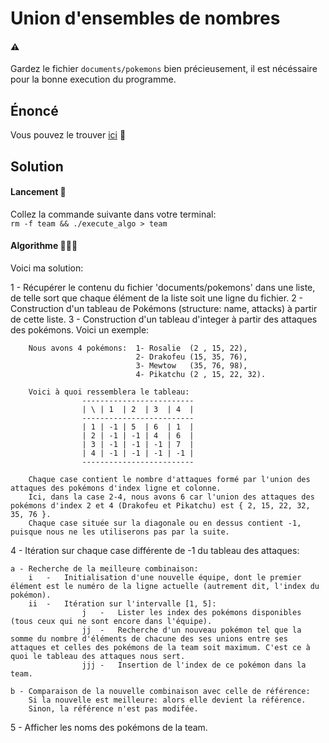 # Union d'ensembles de nombres

#### ⚠️

Gardez le fichier `documents/pokemons` bien précieusement, il est nécéssaire pour la bonne execution du programme.

## Énoncé

Vous pouvez le trouver [ici](https://primers.xyz/3) 👀

## Solution

#### Lancement 🚀

Collez la commande suivante dans votre terminal:  
`rm -f team && ./execute_algo > team`

#### Algorithme 🤔💭💫

Voici ma solution:

1 - Récupérer le contenu du fichier 'documents/pokemons' dans une liste, de telle sort que chaque élément de la liste soit une ligne du fichier.
2 - Construction d'un tableau de Pokémons (structure: name, attacks) à partir de cette liste.
3 - Construction d'un tableau d'integer à partir des attaques des pokémons. Voici un exemple:

        Nous avons 4 pokémons:  1- Rosalie  (2 , 15, 22),
                                2- Drakofeu (15, 35, 76),
                                3- Mewtow   (35, 76, 98),
                                4- Pikatchu (2 , 15, 22, 32).

        Voici à quoi ressemblera le tableau:
                    -------------------------
                    | \ | 1  | 2  | 3  | 4  |
                    -------------------------
                    | 1 | -1 | 5  | 6  | 1  |
                    | 2 | -1 | -1 | 4  | 6  |
                    | 3 | -1 | -1 | -1 | 7  |
                    | 4 | -1 | -1 | -1 | -1 |
                    -------------------------

        Chaque case contient le nombre d'attaques formé par l'union des attaques des pokémons d'index ligne et colonne.
        Ici, dans la case 2-4, nous avons 6 car l'union des attaques des pokémons d'index 2 et 4 (Drakofeu et Pikatchu) est { 2, 15, 22, 32, 35, 76 }.
        Chaque case située sur la diagonale ou en dessus contient -1, puisque nous ne les utiliserons pas par la suite.

4 - Itération sur chaque case différente de -1 du tableau des attaques:

    a - Recherche de la meilleure combinaison:
        i   -   Initialisation d'une nouvelle équipe, dont le premier élément est le numéro de la ligne actuelle (autrement dit, l'index du pokémon).
        ii  -   Itération sur l'intervalle [1, 5]:
                    j   -   Lister les index des pokémons disponibles (tous ceux qui ne sont encore dans l'équipe).
                    jj  -   Recherche d'un nouveau pokémon tel que la somme du nombre d'éléments de chacune des ses unions entre ses attaques et celles des pokémons de la team soit maximum. C'est ce à quoi le tableau des attaques nous sert.
                    jjj -   Insertion de l'index de ce pokémon dans la team.

    b - Comparaison de la nouvelle combinaison avec celle de référence:
        Si la nouvelle est meilleure: alors elle devient la référence.
        Sinon, la référence n'est pas modifée.

5 - Afficher les noms des pokémons de la team.